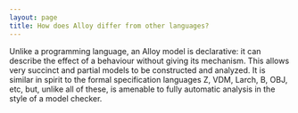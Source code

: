 ```yaml
---
layout: page
title: How does Alloy differ from other languages?
---
```


Unlike a programming language, an Alloy model is declarative: it can describe the effect of a behaviour without giving its mechanism. This allows very succinct and partial models to be constructed and analyzed. It is similar in spirit to the formal specification languages Z, VDM, Larch, B, OBJ, etc, but, unlike all of these, is amenable to fully automatic analysis in the style of a model checker.
